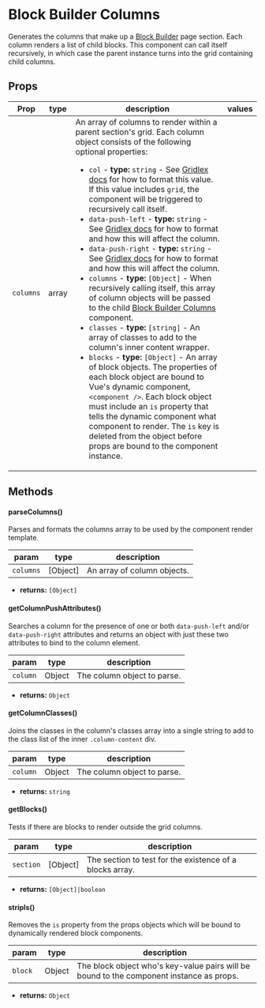 # Block Builder Columns


Generates the columns that make up a [Block Builder](/zero-core/components/block-builder) page section. Each column renders a list of child blocks. This component can call itself recursively, in which case the parent instance turns into the grid containing child columns.

## Props

| Prop | type | description | values |
| ---- | ---- | ----------- | ------ |
| `columns` | array | An array of columns to render within a parent section's grid. Each column object consists of the following optional properties:<ul><li>`col` - **type:** `string` - See [Gridlex docs](https://gridlex.devlint.fr/) for how to format this value. If this value includes `grid`, the component will be triggered to recursively call itself.</li><li>`data-push-left` - **type:** `string` - See [Gridlex docs](https://gridlex.devlint.fr/) for how to format and how this will affect the column.</li><li>`data-push-right` - **type:** `string` - See [Gridlex docs](https://gridlex.devlint.fr/) for how to format and how this will affect the column.</li><li>`columns` - **type:** `[Object]` - When recursively calling itself, this array of column objects will be passed to the child [Block Builder Columns](/zero-core/components/block-builder-columns) component.</li><li>`classes` - **type:** `[string]` - An array of classes to add to the column's inner content wrapper.</li><li>`blocks` - **type:** `[Object]` - An array of block objects. The properties of each block object are bound to Vue's dynamic component, `<component />`. Each block object must include an `is` property that tells the dynamic component what component to render. The `is` key is deleted from the object before props are bound to the component instance.</li></ul> |  |

## Methods

#### parseColumns()


Parses and formats the columns array to be used by the component render template.

| param | type | description |
| ----- | ---- | ----------- |
| `columns` | [Object] | An array of column objects. |


 - **returns:** `[Object]`  

#### getColumnPushAttributes()


Searches a column for the presence of one or both `data-push-left` and/or `data-push-right` attributes and returns an object with just these two attributes to bind to the column element.

| param | type | description |
| ----- | ---- | ----------- |
| `column` | Object | The column object to parse. |


 - **returns:** `Object`  

#### getColumnClasses()


Joins the classes in the column's classes array into a single string to add to the class list of the inner `.column-content` div.

| param | type | description |
| ----- | ---- | ----------- |
| `column` | Object | The column object to parse. |


 - **returns:** `string`  

#### getBlocks()


Tests if there are blocks to render outside the grid columns.

| param | type | description |
| ----- | ---- | ----------- |
| `section` | [Object] | The section to test for the existence of a blocks array. |


 - **returns:** `[Object]|boolean`  

#### stripIs()


Removes the `is` property from the props objects which will be bound to dynamically rendered block components.

| param | type | description |
| ----- | ---- | ----------- |
| `block` | Object | The block object who's key-value pairs will be bound to the component instance as props. |


 - **returns:** `Object`  
